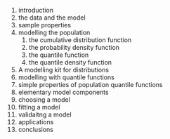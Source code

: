 1. introduction
2. the data and the model
3. sample properties
4. modelling the population
	1. the cumulative distribution function
	2. the probability density function
	3. the quantile function
	4. the quantile density function
5. A modelling kit for distributions
6. modelling with quantile functions
7. simple properties of population quantile functions
8. elementary model components 
9. choosing a model
10.  fitting a model 
11. validaitng a model 
12. applications
13. conclusions
